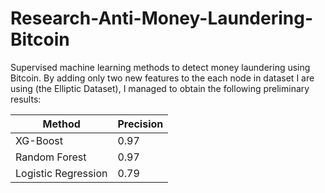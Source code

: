 # Research-Anti-Money-Laundering-Bitcoin
Supervised machine learning methods to detect money laundering using Bitcoin.
By adding only two new features to the each node in dataset I are using (the Elliptic Dataset), I managed to obtain the following preliminary results:

| Method | Precision |
|---|---|
| XG-Boost | 0.97 |
| Random Forest | 0.97 |
| Logistic Regression | 0.79 |
